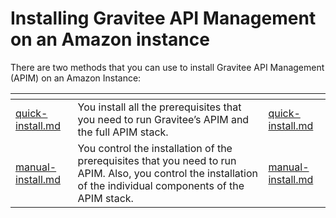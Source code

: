 # Installing Gravitee API Management on an Amazon instance

There are two methods that you can use to install Gravitee API Management (APIM) on an Amazon Instance:

<table data-card-size="large" data-view="cards"><thead><tr><th data-type="content-ref"></th><th></th><th data-hidden data-card-target data-type="content-ref"></th></tr></thead><tbody><tr><td><a href="quick-install.md">quick-install.md</a></td><td>You install all the prerequisites that you need to run Gravitee’s APIM and the full APIM stack.</td><td><a href="quick-install.md">quick-install.md</a></td></tr><tr><td><a href="manual-install.md">manual-install.md</a></td><td>You control the installation of the prerequisites that you need to run APIM. Also, you control the installation of the individual components of the APIM stack. </td><td><a href="manual-install.md">manual-install.md</a></td></tr></tbody></table>

